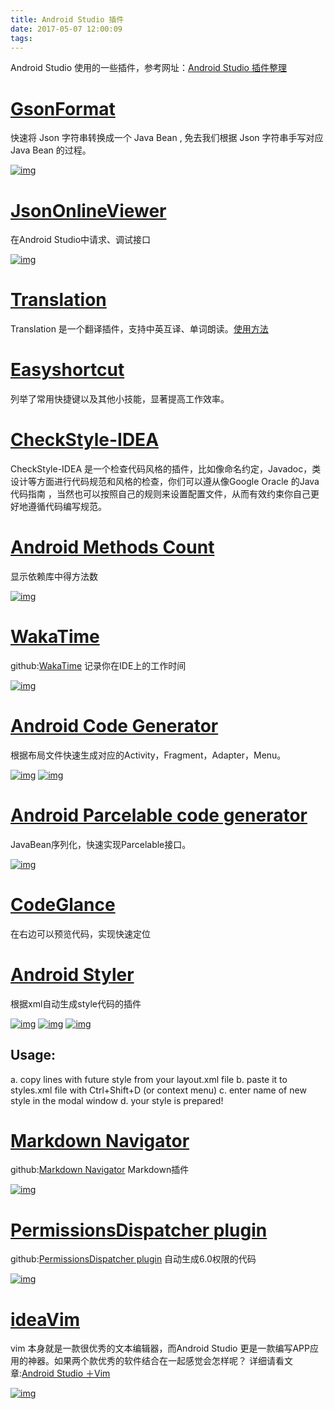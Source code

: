 ```yaml
---
title: Android Studio 插件
date: 2017-05-07 12:00:09
tags:
---
```


Android Studio 使用的一些插件，参考网址：[Android Studio 插件整理](https://ydmmocoo.github.io/2016/06/28/Android-Studio%E6%8F%92%E4%BB%B6%E6%95%B4%E7%90%86/)

<!--more-->

# [GsonFormat](http://plugins.jetbrains.com/plugin/7654?pr=androidstudio)

快速将 Json 字符串转换成一个 Java Bean , 免去我们根据 Json 字符串手写对应 Java Bean 的过程。

[![img](http://plugins.jetbrains.com/files/7654/screenshot_15729.png)](http://plugins.jetbrains.com/files/7654/screenshot_15729.png)

# [JsonOnlineViewer](http://plugins.jetbrains.com/plugin/7838?pr=androidstudio)

在Android Studio中请求、调试接口

[![img](http://plugins.jetbrains.com/files/7838/screenshot_15113.png)](http://plugins.jetbrains.com/files/7838/screenshot_15113.png)

# [Translation](https://plugins.jetbrains.com/plugin/8579-translation)

Translation 是一个翻译插件，支持中英互译、单词朗读。[使用方法](http://yiiguxing.github.io/TranslationPlugin/start.html)

# [Easyshortcut](http://chunsheng.me/EasyShortcut/)

列举了常用快捷键以及其他小技能，显著提高工作效率。

# [CheckStyle-IDEA](https://plugins.jetbrains.com/plugin/1065?pr=)

CheckStyle-IDEA 是一个检查代码风格的插件，比如像命名约定，Javadoc，类设计等方面进行代码规范和风格的检查，你们可以遵从像Google Oracle 的Java 代码指南 ，当然也可以按照自己的规则来设置配置文件，从而有效约束你自己更好地遵循代码编写规范。

# [Android Methods Count](http://plugins.jetbrains.com/plugin/8076?pr=androidstudio)

显示依赖库中得方法数

[![img](http://plugins.jetbrains.com/files/8076/screenshot_15509.png)](http://plugins.jetbrains.com/files/8076/screenshot_15509.png)

# [WakaTime](https://plugins.jetbrains.com/plugin/7425?pr=)

github:[WakaTime](https://github.com/wakatime/jetbrains-wakatime)
记录你在IDE上的工作时间

[![img](https://plugins.jetbrains.com/files/7425/screenshot_14794.png)](https://plugins.jetbrains.com/files/7425/screenshot_14794.png)

# [Android Code Generator](http://plugins.jetbrains.com/plugin/7595?pr=androidstudio)

根据布局文件快速生成对应的Activity，Fragment，Adapter，Menu。

[![img](http://plugins.jetbrains.com/files/7595/screenshot_14834.png)](http://plugins.jetbrains.com/files/7595/screenshot_14834.png)
[![img](http://plugins.jetbrains.com/files/7595/screenshot_14833.png)](http://plugins.jetbrains.com/files/7595/screenshot_14833.png)

# [Android Parcelable code generator](http://plugins.jetbrains.com/plugin/7332?pr=androidstudio)

JavaBean序列化，快速实现Parcelable接口。

[![img](https://segmentfault.com/image?src=http://img.blog.csdn.net/20160416104459926&objectId=1190000005092842&token=ab29ed79d41be9e42b3a3d2ed1ec3bef)](https://segmentfault.com/image?src=http://img.blog.csdn.net/20160416104459926&objectId=1190000005092842&token=ab29ed79d41be9e42b3a3d2ed1ec3bef)

# [CodeGlance](http://plugins.jetbrains.com/plugin/7275?pr=androidstudio)

在右边可以预览代码，实现快速定位

# [Android Styler](http://plugins.jetbrains.com/plugin/7972?pr=androidstudio)

根据xml自动生成style代码的插件

[![img](http://plugins.jetbrains.com/files/7972/screenshot_15340.png)](http://plugins.jetbrains.com/files/7972/screenshot_15340.png)
[![img](http://plugins.jetbrains.com/files/7972/screenshot_15339.png)](http://plugins.jetbrains.com/files/7972/screenshot_15339.png)
[![img](http://plugins.jetbrains.com/files/7972/screenshot_15338.png)](http://plugins.jetbrains.com/files/7972/screenshot_15338.png)

## Usage:

a. copy lines with future style from your layout.xml file
b. paste it to styles.xml file with Ctrl+Shift+D (or context menu)
c. enter name of new style in the modal window
d. your style is prepared!

# [Markdown Navigator](https://plugins.jetbrains.com/plugin/7896?pr=)

github:[Markdown Navigator](https://github.com/vsch/idea-multimarkdown/wiki)
Markdown插件

[![img](https://plugins.jetbrains.com/files/7896/screenshot_15818.png)](https://plugins.jetbrains.com/files/7896/screenshot_15818.png)

# [PermissionsDispatcher plugin](https://plugins.jetbrains.com/plugin/8349)

github:[PermissionsDispatcher plugin](https://github.com/shiraji/permissions-dispatcher-plugin)
自动生成6.0权限的代码

[![img](https://github.com/shiraji/permissions-dispatcher-plugin/raw/master/website/images/pd.gif)](https://github.com/shiraji/permissions-dispatcher-plugin/raw/master/website/images/pd.gif)

# [ideaVim](http://plugins.jetbrains.com/plugin/164?pr=androidstudio)

vim 本身就是一款很优秀的文本编辑器，而Android Studio 更是一款编写APP应用的神器。如果两个款优秀的软件结合在一起感觉会怎样呢？
详细请看文章:[Android Studio ＋Vim](http://www.jianshu.com/p/43862126b88f)

[![img](http://upload-images.jianshu.io/upload_images/1825722-8b55d9654777599e.gif?imageMogr2/auto-orient/strip)](http://upload-images.jianshu.io/upload_images/1825722-8b55d9654777599e.gif?imageMogr2/auto-orient/strip)